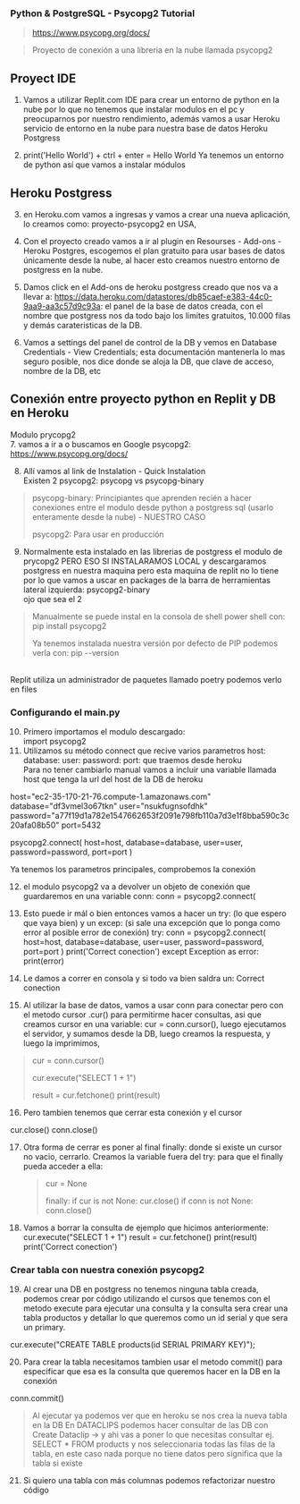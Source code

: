 ### Python & PostgreSQL - Psycopg2 Tutorial
> https://www.psycopg.org/docs/

> Proyecto de conexión a una libreria en la nube llamada psycopg2

## Proyect IDE

1. Vamos a utilizar Replit.com IDE para crear un entorno de python en la nube por lo que no tenemos que instalar modulos en el pc y preocuparnos por nuestro rendimiento, además vamos a usar Heroku servicio de entorno en la nube para nuestra base de datos Heroku Postgress

2. print('Hello World') + ctrl + enter = Hello World
Ya tenemos un entorno de python así que vamos a instalar módulos

## Heroku Postgress

3. en Heroku.com vamos a ingresas y vamos a crear una nueva aplicación, lo creamos como: proyecto-psycopg2 en USA,

4. Con el proyecto creado vamos a ir al plugin en Resourses - Add-ons - Heroku Postgres, escogemos el plan gratuito para usar bases de datos únicamente desde la nube, al hacer esto creamos nuestro entorno de postgress en la nube.

5. Damos click en el Add-ons de heroku postgress creado que nos va a llevar a: https://data.heroku.com/datastores/db85caef-e383-44c0-9aa9-aa3c57d9c93a: el panel de la base de datos creada, con el nombre que postgress nos da todo bajo los limites gratuitos, 10.000 filas y demás carateristicas de la DB.

6. Vamos a settings del panel de control de la DB y vemos en Database Credentials - View Credentials; esta documentación mantenerla lo mas seguro posible, nos dice donde se aloja la DB, que clave de acceso, nombre de la DB, etc

## Conexión entre proyecto python en Replit y DB en Heroku

Modulo prycopg2<br>
7. vamos a ir a o buscamos en Google psycopg2: https://www.psycopg.org/docs/

8. Allí vamos al link de Instalation - Quick Instalation<br>Existen 2 psycopg2: psycopg vs psycopg-binary

>psycopg-binary: Principiantes que aprenden recién a hacer conexiones entre el modulo desde python a postgress sql (usarlo enteramente desde la nube) - NUESTRO CASO
>
>psycopg2: Para usar en producción

9. Normalmente esta instalado en las librerias de postgress el modulo de prycopg2 PERO ESO SI INSTALARAMOS LOCAL y descargaramos postgress en nuestra maquina pero esta maquina de replit no lo tiene por lo que vamos a  uscar en packages de la barra de herramientas lateral izquierda: psycopg2-binary <br>ojo que sea el 2
>Manualmente se puede instal en la consola de shell power shell con: pip install psycopg2
>
>Ya tenemos instalada nuestra versión por defecto de PIP podemos verla con: pip --version
>
<br>
Replit utiliza un administrador de paquetes llamado poetry podemos verlo en files

### Configurando el main.py

10. Primero importamos el modulo descargado: <br>import psycopg2
11. Utilizamos su método connect que recive varios parametros host: database: user: password: port: que traemos desde heroku<br>Para no tener cambiarlo manual vamos a incluir una variable llamada host que tenga la url del host de la DB de heroku

host="ec2-35-170-21-76.compute-1.amazonaws.com"
database="df3vmel3o67tkn"
user="nsukfugnsofdhk"
password="a77f19d1a782e1547662653f2091e798fb110a7d3e1f8bba590c3c20afa08b50"
port=5432

psycopg2.connect(
  host=host,
  database=database,
  user=user,
  password=password,
  port=port
)

Ya tenemos los parametros principales, comprobemos la conexión<br>

12. el modulo psycopg2 va a devolver un objeto de conexión que guardaremos en una variable conn: conn = psycopg2.connect(

13. Esto puede ir mál o bien entonces vamos a hacer un try: (lo que espero que vaya bien)  y un excep: (si sale una excepción que lo ponga como error al posible error de conexión)
try:
  conn = psycopg2.connect(
    host=host,
    database=database,
    user=user,
    password=password,
    port=port
  )
  print('Correct conection')
except Exception as error:
  print(error)

14. Le damos a correr en consola y si todo va bien saldra un: Correct conection

15. Al utilizar la base de datos, vamos a usar conn para conectar pero con el metodo cursor .cur() para permitirme hacer consultas, asi que creamos cursor en una variable: cur = conn.cursor(), luego ejecutamos el servidor, y sumamos desde la DB, luego creamos la respuesta, y luego la imprimimos, 

  >cur = conn.cursor()
  >
  >cur.execute("SELECT 1 + 1")
  >  
  >result = cur.fetchone()
  >print(result)

16. Pero tambien tenemos que cerrar esta conexión y el cursor

  cur.close()
  conn.close()

17. Otra forma de cerrar es poner al final finally: donde si existe un cursor no vacio, cerrarlo. Creamos la variable fuera del try: para que el finally pueda acceder a ella:
    > cur = None
    >
    > finally:
    >   if cur is not None:
    >   cur.close()
    >   if conn is not None:
    >   conn.close()
    

18. Vamos a borrar la consulta de ejemplo que hicimos anteriormente:
  cur.execute("SELECT 1 + 1")
  result = cur.fetchone()
  print(result)
  print('Correct conection')


### Crear tabla con nuestra conexión psycopg2

19. Al crear una DB en postgress no tenemos ninguna tabla creada, podemos crear por código utilizando el cursos que tenemos con el metodo execute para ejecutar una consulta y la consulta sera crear una tabla productos y detallar lo que queremos como un id serial y que sera un primary.

  cur.execute("CREATE TABLE products(id SERIAL PRIMARY KEY)");

20. Para crear la tabla necesitamos tambien usar el metodo commit() para especificar que esa es la consulta que queremos hacer en la DB en la conexión

  conn.commit()

>Al ejecutar ya podemos ver que en heroku se nos crea la nueva tabla en la DB
>En DATACLIPS podemos hacer consultar de las DB con Create Dataclip -> y ahi vas a poner lo que necesitas consultar ej. SELECT * FROM products y nos seleccionaria todas las filas de la tabla, en este caso nada porque no tiene datos pero significa que la tabla si existe

21. Si quiero una tabla con más columnas podemos refactorizar nuestro código